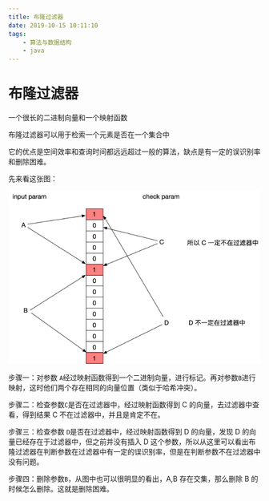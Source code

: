 ```yaml
---
title: 布隆过滤器
date: 2019-10-15 10:11:10
tags: 
	- 算法与数据结构
	- java
---
```


# 布隆过滤器

一个很长的二进制向量和一个映射函数  

布隆过滤器可以用于检索一个元素是否在一个集合中  

它的优点是空间效率和查询时间都远远超过一般的算法，缺点是有一定的误识别率和删除困难。

先来看这张图：

![布隆过滤器](https://raw.githubusercontent.com/liunaijie/images/master/布隆过滤器.png)

步骤一：对参数 `A`经过映射函数得到一个二进制向量，进行标记。再对参数`B`进行映射，这时他们两个存在相同的向量位置（类似于哈希冲突）。

步骤二：检查参数`C`是否在过滤器中，经过映射函数得到 C 的向量，去过滤器中查看，得到结果 C 不在过滤器中，并且是肯定不在。

步骤三：检查参数 `D`是否在过滤器中，经过映射函数得到 D 的向量，发现 D 的向量已经存在于过滤器中，但之前并没有插入 D 这个参数，所以从这里可以看出布隆过滤器在判断参数在过滤器中有一定的误识别率，但是在判断参数不在过滤器中没有问题。

步骤四：删除参数`B`，从图中也可以很明显的看出，A,B 存在交集，那么删除 B 的时候怎么删除。这就是删除困难。

